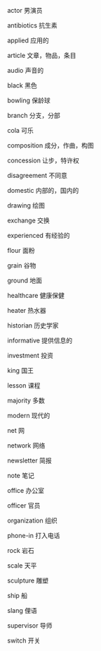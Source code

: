 actor         男演员

antibiotics   抗生素

applied       应用的

article       文章，物品，条目

audio         声音的

black         黑色

bowling       保龄球

branch        分支，分部

cola          可乐

composition   成分，作曲，构图

concession    让步，特许权

disagreement  不同意

domestic      内部的，国内的

drawing       绘图

exchange      交换

experienced   有经验的

flour         面粉

grain         谷物

ground        地面

healthcare    健康保健

heater        热水器

historian     历史学家

informative   提供信息的

investment    投资

king          国王

lesson        课程

majority      多数

modern        现代的

net           网

network       网络

newsletter    简报

note          笔记

office        办公室

officer       官员

organization  组织

phone-in      打入电话

rock          岩石

scale         天平

sculpture     雕塑

ship          船

slang         俚语

supervisor    导师

switch        开关


